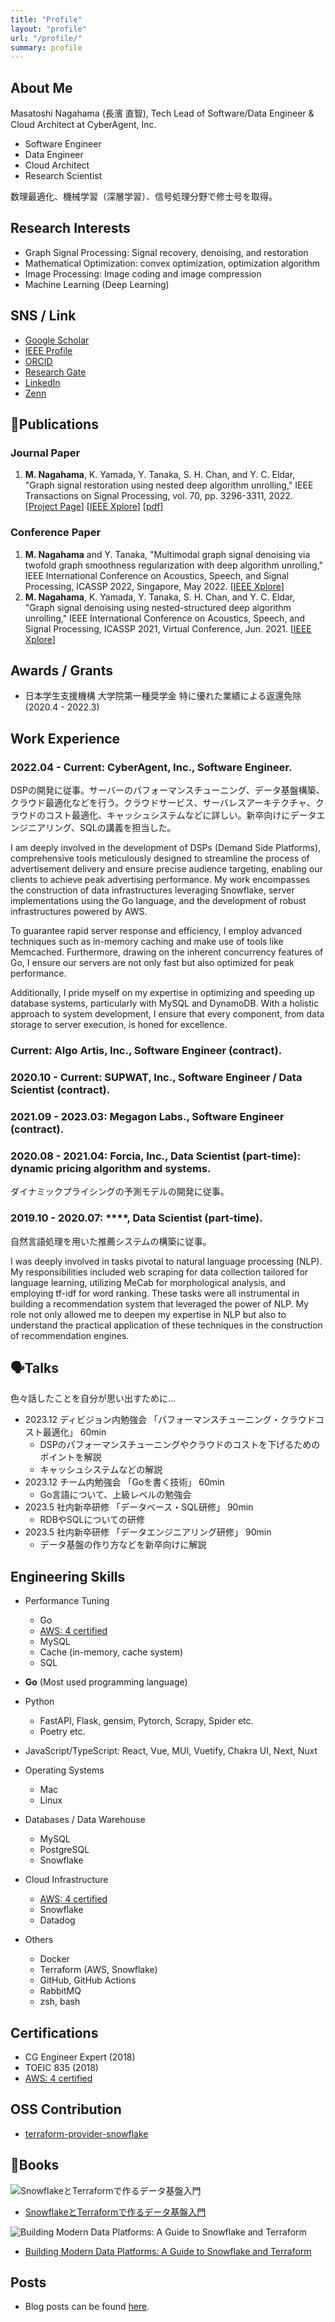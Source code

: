 ```yaml
---
title: "Profile"
layout: "profile"
url: "/profile/"
summary: profile
---
```


## About Me

Masatoshi Nagahama (長濱 直智), Tech Lead of Software/Data Engineer & Cloud Architect at CyberAgent, Inc.

- Software Engineer
- Data Engineer
- Cloud Architect
- Research Scientist

数理最適化、機械学習（深層学習）、信号処理分野で修士号を取得。

## Research Interests

- Graph Signal Processing: Signal recovery, denoising, and restoration
- Mathematical Optimization: convex optimization, optimization algorithm
- Image Processing: Image coding and image compression
- Machine Learning (Deep Learning)

## SNS / Link

- [Google Scholar](https://scholar.google.co.jp/citations?user=TgMfjWgAAAAJ&hl=ja&oi=ao)
- [IEEE Profile](https://ieeexplore.ieee.org/author/37088932429)
- [ORCID](https://orcid.org/0000-0002-4646-3962)
- [Research Gate](https://www.researchgate.net/profile/Masatoshi-Nagahama-2)
- [LinkedIn](https://www.linkedin.com/in/masa-nagahama/)
- [Zenn](https://zenn.dev/mnagaa)

## 📗Publications

### Journal Paper

1. **M. Nagahama**, K. Yamada, Y. Tanaka, S. H. Chan, and Y. C. Eldar, "Graph signal restoration using nested deep algorithm unrolling," IEEE Transactions on Signal Processing, vol. 70, pp. 3296-3311, 2022.
[[Project Page](https://mnagaa.github.io/graph-signal-restoration-using-nested-deep-algorithm-unrolling/)]
[[IEEE Xplore](https://ieeexplore.ieee.org/document/9796141)]
[[pdf](https://ieeexplore.ieee.org/stamp/stamp.jsp?arnumber=9796141)]

### Conference Paper

1. **M. Nagahama** and Y. Tanaka, "Multimodal graph signal denoising via twofold graph smoothness regularization with deep algorithm unrolling," IEEE International Conference on Acoustics, Speech, and Signal Processing, ICASSP 2022, Singapore, May 2022.
[[IEEE Xplore](https://ieeexplore.ieee.org/document/9747784)]
1. **M. Nagahama**, K. Yamada, Y. Tanaka, S. H. Chan, and Y. C. Eldar, "Graph signal denoising using nested-structured deep algorithm unrolling," IEEE International Conference on Acoustics, Speech, and Signal Processing, ICASSP 2021, Virtual Conference, Jun. 2021.
[[IEEE Xplore](https://ieeexplore.ieee.org/document/9414093)]

## Awards / Grants

- 日本学生支援機構 大学院第一種奨学金 特に優れた業績による返還免除 (2020.4 - 2022.3)

## Work Experience

### 2022.04 - Current: CyberAgent, Inc., Software Engineer.

DSPの開発に従事。サーバーのパフォーマンスチューニング、データ基盤構築、クラウド最適化などを行う。クラウドサービス、サーバレスアーキテクチャ、クラウドのコスト最適化、キャッシュシステムなどに詳しい。新卒向けにデータエンジニアリング、SQLの講義を担当した。

I am deeply involved in the development of DSPs (Demand Side Platforms), comprehensive tools meticulously designed to streamline the process of advertisement delivery and ensure precise audience targeting, enabling our clients to achieve peak advertising performance. My work encompasses the construction of data infrastructures leveraging Snowflake, server implementations using the Go language, and the development of robust infrastructures powered by AWS.

To guarantee rapid server response and efficiency, I employ advanced techniques such as in-memory caching and make use of tools like Memcached. Furthermore, drawing on the inherent concurrency features of Go, I ensure our servers are not only fast but also optimized for peak performance.

Additionally, I pride myself on my expertise in optimizing and speeding up database systems, particularly with MySQL and DynamoDB. With a holistic approach to system development, I ensure that every component, from data storage to server execution, is honed for excellence.

### Current: Algo Artis, Inc., Software Engineer (contract).
### 2020.10 - Current: SUPWAT, Inc., Software Engineer / Data Scientist (contract).
### 2021.09 - 2023.03: Megagon Labs., Software Engineer (contract).
### 2020.08 - 2021.04: Forcia, Inc., Data Scientist (part-time): dynamic pricing algorithm and systems.

ダイナミックプライシングの予測モデルの開発に従事。

### 2019.10 - 2020.07: \****, Data Scientist (part-time).

自然言語処理を用いた推薦システムの構築に従事。

I was deeply involved in tasks pivotal to natural language processing (NLP). My responsibilities included web scraping for data collection tailored for language learning, utilizing MeCab for morphological analysis, and employing tf-idf for word ranking. These tasks were all instrumental in building a recommendation system that leveraged the power of NLP. My role not only allowed me to deepen my expertise in NLP but also to understand the practical application of these techniques in the construction of recommendation engines.


## 🗣️Talks

色々話したことを自分が思い出すために...

- 2023.12 ディビジョン内勉強会 「パフォーマンスチューニング・クラウドコスト最適化」 60min
  - DSPのパフォーマンスチューニングやクラウドのコストを下げるためのポイントを解説
  - キャッシュシステムなどの解説
- 2023.12 チーム内勉強会 「Goを書く技術」 60min
  - Go言語について、上級レベルの勉強会
- 2023.5 社内新卒研修 「データベース・SQL研修」 90min
  - RDBやSQLについての研修
- 2023.5 社内新卒研修 「データエンジニアリング研修」 90min
  - データ基盤の作り方などを新卒向けに解説

## Engineering Skills

- Performance Tuning
  - Go
  - [AWS: 4 certified](https://www.credly.com/users/masa-nagahama/badges)
  - MySQL
  - Cache (in-memory, cache system)
  - SQL

- **Go** (Most used programming language)
- Python
  - FastAPI, Flask, gensim, Pytorch, Scrapy, Spider etc.
  - Poetry etc.
- JavaScript/TypeScript: React, Vue, MUI, Vuetify, Chakra UI, Next, Nuxt

- Operating Systems
  - Mac
  - Linux

- Databases / Data Warehouse
  - MySQL
  - PostgreSQL
  - Snowflake

- Cloud Infrastructure
  - [AWS: 4 certified](https://www.credly.com/users/masa-nagahama/badges)
  - Snowflake
  - Datadog

- Others
  - Docker
  - Terraform (AWS, Snowflake)
  - GitHub, GitHub Actions
  - RabbitMQ
  - zsh, bash

## Certifications
- CG Engineer Expert (2018)
- TOEIC 835 (2018)
- [AWS: 4 certified](https://www.credly.com/users/masa-nagahama/badges)

## OSS Contribution

- [terraform-provider-snowflake](https://github.com/Snowflake-Labs/terraform-provider-snowflake)

## 📗Books

![SnowflakeとTerraformで作るデータ基盤入門](https://user-images.githubusercontent.com/13862551/207810606-737a3eaa-c9d1-45b4-8566-34a59b875472.png)

- [SnowflakeとTerraformで作るデータ基盤入門](https://zenn.dev/mnagaa/books/3d668d2dfc657e)

![Building Modern Data Platforms: A Guide to Snowflake and Terraform](https://github.com/mnagaa/mnagaa.github.io/assets/13862551/f41ad4da-e01d-4cd4-b3e0-34979fe5c31a)

- [Building Modern Data Platforms: A Guide to Snowflake and Terraform](https://zenn.dev/mnagaa/books/bf24d3292462c8)

## Posts
- Blog posts can be found [here](https://zenn.dev/mnagaa).

